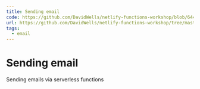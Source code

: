 ```yaml
---
title: Sending email
code: https://github.com/DavidWells/netlify-functions-workshop/blob/64427e43d61951dccd53af5e335748f9a4e1b8df/lessons-code-complete/use-cases/7-sending-emails/functions/mailgun/mailgun.js#L12
url: https://github.com/DavidWells/netlify-functions-workshop/tree/master/lessons-code-complete/use-cases/7-sending-emails
tags: 
  - email
---
```


# Sending email

Sending emails via serverless functions
